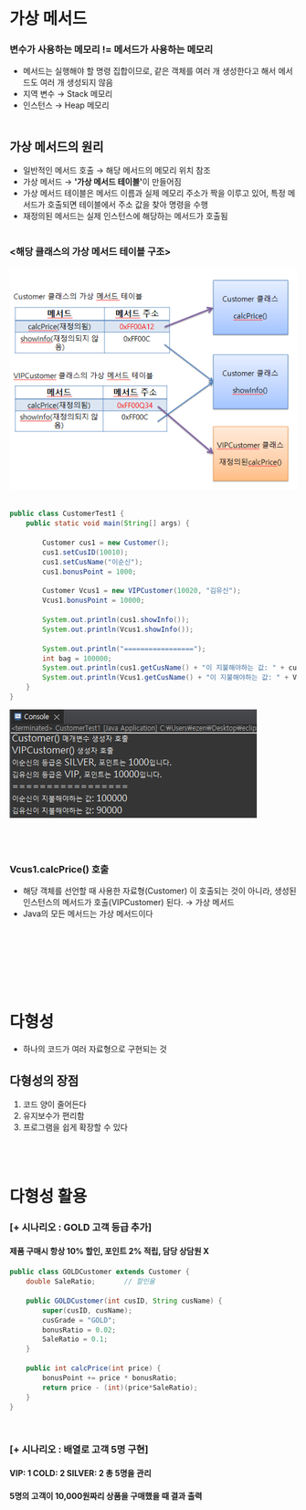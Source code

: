 # 가상 메서드
### 변수가 사용하는 메모리 != 메서드가 사용하는 메모리
- 메서드는 실행해야 할 명령 집합이므로, 같은 객체를 여러 개 생성한다고 해서 메서드도 여러 개 생성되지 않음
- 지역 변수 → Stack 메모리
- 인스턴스  → Heap 메모리
<br><br>
## 가상 메서드의 원리
- 일반적인 메서드 호출 → 해당 메서드의 메모리 위치 참조
- 가상 메서드 → <strong>'가상 메서드 테이블'</strong>이 만들어짐
- 가상 메서드 테이블은 메서드 이름과 실제 메모리 주소가 짝을 이루고 있어, 특정 메서드가 호출되면 테이블에서 주소 값을 찾아 명령을 수행
- 재정의된 메서드는 실제 인스턴스에 해당하는 메서드가 호출됨
<br><br>

### <해당 클래스의 가상 메서드 테이블 구조>
 ![ex_screenshot](./가상메서드테이블.png)
<br><br>

``` java
public class CustomerTest1 {
	public static void main(String[] args) {
		
		Customer cus1 = new Customer();
		cus1.setCusID(10010);
		cus1.setCusName("이순신");
		cus1.bonusPoint = 1000;
		
		Customer Vcus1 = new VIPCustomer(10020, "김유신");
		Vcus1.bonusPoint = 10000;
		
		System.out.println(cus1.showInfo());
		System.out.println(Vcus1.showInfo());
		
		System.out.println("=================");
		int bag = 100000;
		System.out.println(cus1.getCusName() + "이 지불해야하는 값: " + cus1.calcPrice(bag));
		System.out.println(Vcus1.getCusName() + "이 지불해야하는 값: " + Vcus1.calcPrice(bag));
	}
}

 ```
 ![ex_screenshot](./console.png)
<br><br><br><br>

### Vcus1.calcPrice() 호출
- 해당 객체를 선언할 때 사용한 자료형(Customer) 이 호출되는 것이 아니라, 생성된 인스턴스의 메서드가 호출(VIPCustomer) 된다.  →  가상 메서드
- Java의 모든 메서드는 가상 메서드이다
<br><br><br><br><br><br><br><br>



# 다형성
- 하나의 코드가 여러 자료형으로 구현되는 것

## 다형성의 장점
1. 코드 양이 줄어든다
2. 유지보수가 편리함
3. 프로그램을 쉽게 확장할 수 있다
<br><br><br><br>

# 다형성 활용
### [+ 시나리오 : GOLD 고객 등급 추가]
#### 제품 구매시 항상 10% 할인, 포인트 2% 적립, 담당 상담원 X

``` java
public class GOLDCustomer extends Customer {
	double SaleRatio;		// 할인율
	
	public GOLDCustomer(int cusID, String cusName) { 
		super(cusID, cusName);
		cusGrade = "GOLD";
		bonusRatio = 0.02;
		SaleRatio = 0.1;
	}
	
	public int calcPrice(int price) {
		bonusPoint += price * bonusRatio;
		return price - (int)(price*SaleRatio);
	}
}
 ```
<br>

### [+ 시나리오 : 배열로 고객 5명 구현]
#### VIP: 1 COLD: 2 SILVER: 2 총 5명을 관리
#### 5명의 고객이 10,000원짜리 상품을 구매했을 때 결과 출력

